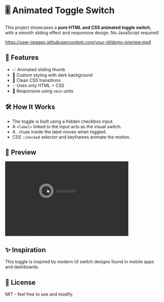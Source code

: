 # 🎚️ Animated Toggle Switch

This project showcases a **pure HTML and CSS animated toggle switch**, with a smooth sliding effect and responsive design. No JavaScript required!

https://user-images.githubusercontent.com/your-id/demo-preview.mp4

## 🚀 Features

- ✅ Animated sliding thumb
- 🎨 Custom styling with dark background
- 🧼 Clean CSS transitions
- 💡 Uses only HTML + CSS
- 📱 Responsive using `vmin` units

## 🛠️ How It Works

- The toggle is built using a hidden checkbox input.
- A `<label>` linked to the input acts as the visual switch.
- A `.thumb` inside the label moves when toggled.
- CSS `:checked` selector and keyframes animate the motion.

## 📸 Preview

![Animated Toggle Preview](toggle.gif) 
## ✨ Inspiration

This toggle is inspired by modern UI switch designs found in mobile apps and dashboards.

## 📄 License

MIT – feel free to use and modify.

